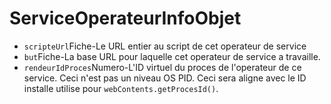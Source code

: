 # ServiceOperateurInfoObjet

* `scripteUrl`Fiche-Le URL entier au script de cet operateur de service
* `but`Fiche-La base URL pour laquelle cet operateur de service a travaille.
* `rendeurIdProces`Numero-L'ID virtuel du proces de l'operateur de ce service.  Ceci n'est pas un niveau OS PID.  Ceci sera aligne avec le ID installe utilise pour `webContents.getProcesId()`.
